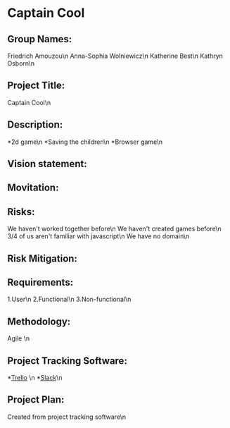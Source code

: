 # Captain Cool
## Group Names:
Friedrich Amouzou\n
Anna-Sophia Wolniewicz\n
Katherine Best\n
Kathryn Osborn\n

## Project Title:
Captain Cool\n

## Description:
*2d game\n
*Saving the children\n
*Browser game\n

## Vision statement:

## Movitation:

## Risks:
We haven't worked together before\n
We haven't created games before\n
3/4 of us aren't familiar with javascript\n
We have no domain\n

## Risk Mitigation:

## Requirements:
1.User\n
2.Functional\n
3.Non-functional\n

## Methodology:
Agile \n

## Project Tracking Software:
*[Trello](www.trello.com) \n
*[Slack](www.slack.com)\n

## Project Plan:
Created from project tracking software\n
